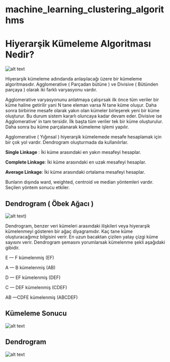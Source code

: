 # machine_learning_clustering_algorithms


# Hiyerarşik Kümeleme Algoritması Nedir?


![alt text](https://miro.medium.com/max/770/1*0BDVA8JPsSHivx7e6SEGtw.png)

Hiyerarşik kümeleme adındanda anlaşılacağı üzere bir kümeleme algoritmasıdır. Agglomerative ( Parçadan bütüne ) ve Divisive ( Bütünden parçaya ) olarak iki farklı varyasyonu vardır.

Agglomerative varyasyonunu anlatmaya çalışırsak ilk önce tüm veriler bir küme haline getirilir yani N tane eleman varsa N tane küme oluşur. Daha sonra birbirine mesafe olarak yakın olan kümeler birleşerek yeni bir küme oluşturur. Bu durum sistem kararlı oluncaya kadar devam eder. Divisive ise Agglomerative’ in tam tersidir. İlk başta tüm veriler tek bir küme oluşturulur. Daha sonra bu küme parçalanarak kümeleme işlemi yapılır.

Agglomerative ( Yığınsal ) hiyerarşik kümelemede mesafe hesaplamak için bir çok yol vardır. Dendrogram oluşturmada da kullanılırlar.

**Single Linkage** : İki küme arasındaki en yakın mesafeyi hesaplar.

**Complete Linkage**: İki küme arasındaki en uzak mesafeyi hesaplar.

**Average Linkage**: İki küme arasındaki ortalama mesafeyi hesaplar.

Bunların dışında ward, weighted, centroid ve median yöntemleri vardır. Seçilen yöntem sonucu etkiler.


## Dendrogram ( Öbek Ağacı )


![alt text](https://miro.medium.com/max/628/1*PvGL2AqONrf1NMYsvx7O1w.png))


Dendrogram, benzer veri kümeleri arasındaki ilişkileri veya hiyerarşik kümelenmeyi gösteren bir ağaç diyagramıdır. Kaç tane küme oluşturacağımız bilgisini verir. En uzun bacaktan çizilen yatay çizgi küme sayısını verir. Dendrogram şemasını yorumlarsak kümelenme şekli aşağıdaki gibidir.

E — F kümelenmiş (EF)

A — B kümelenmiş (AB)

D — EF kümelenmiş (DEF)

C — DEF kümelenmiş (CDEF)

AB —CDFE kümelenmiş (ABCDEF)

## Kümeleme Sonucu

![alt text](https://miro.medium.com/max/704/1*YDUzObiwiI9zbcnx_0hang.png)

## Dendrogram


![alt text](https://miro.medium.com/max/704/1*VdLviVrq8ksw42x9TX6oDw.png)


                                               

